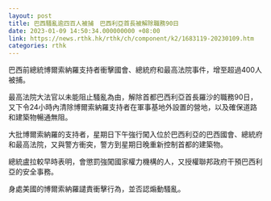 ```yaml
---
layout: post
title: 巴西騷亂逾四百人被捕　巴西利亞首長被解除職務90日
date: 2023-01-09 14:50:34.000000000 +08:00
link: https://news.rthk.hk/rthk/ch/component/k2/1683119-20230109.htm
categories: rthk
---
```


巴西前總統博爾索納羅支持者衝擊國會、總統府和最高法院事件，增至超過400人被捕。

最高法院大法官以未能阻止騷亂為由，解除首都巴西利亞首長羅沙的職務90日，又下令24小時內清除博爾索納羅支持者在軍事基地外設置的營地，以及確保道路和建築物暢通無阻。

大批博爾索納羅的支持者，星期日下午強行闖入位於巴西利亞的巴西國會、總統府和最高法院，又與警方衝突，警方到星期日晚重新控制首都的建築物。

總統盧拉較早時表明，會懲罰強闖國家權力機構的人，又授權聯邦政府干預巴西利亞的安全事務。

身處美國的博爾索納羅譴責衝擊行為，並否認煽動騷亂。
